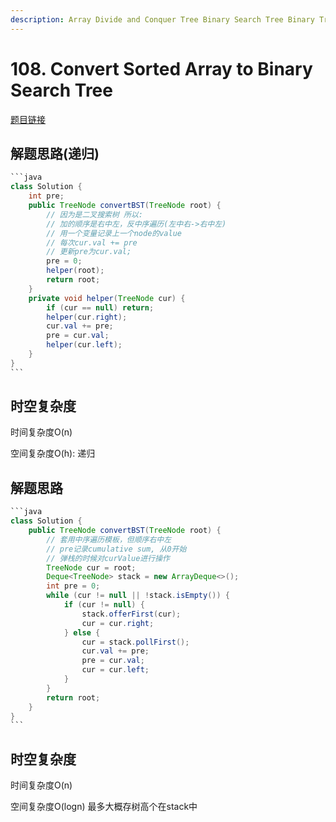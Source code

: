 ```yaml
---
description: Array Divide and Conquer Tree Binary Search Tree Binary Tree
---
```


# 108. Convert Sorted Array to Binary Search Tree

[题目链接](https://leetcode.com/problems/convert-sorted-array-to-binary-search-tree/description/)

## 解题思路(递归)

````java
```java
class Solution {
    int pre;
    public TreeNode convertBST(TreeNode root) {
        // 因为是二叉搜索树 所以:
        // 加的顺序是右中左，反中序遍历(左中右->右中左)
        // 用一个变量记录上一个node的value
        // 每次cur.val += pre
        // 更新pre为cur.val;
        pre = 0;
        helper(root);
        return root;
    }
    private void helper(TreeNode cur) {
        if (cur == null) return;
        helper(cur.right);
        cur.val += pre;
        pre = cur.val;
        helper(cur.left);
    }
}
```
````

## 时空复杂度

时间复杂度O(n)

空间复杂度O(h): 递归

## 解题思路

````java
```java
class Solution {
    public TreeNode convertBST(TreeNode root) {
        // 套用中序遍历模板，但顺序右中左
        // pre记录cumulative sum, 从0开始
        // 弹栈的时候对curValue进行操作
        TreeNode cur = root;
        Deque<TreeNode> stack = new ArrayDeque<>();
        int pre = 0;
        while (cur != null || !stack.isEmpty()) {
            if (cur != null) {
                stack.offerFirst(cur);
                cur = cur.right;
            } else {
                cur = stack.pollFirst();
                cur.val += pre;
                pre = cur.val;
                cur = cur.left;
            }
        }
        return root;
    }
}
```
````

## 时空复杂度

时间复杂度O(n)

空间复杂度O(logn) 最多大概存树高个在stack中

